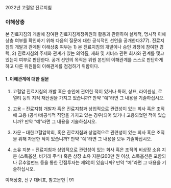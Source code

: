 2022년 고혈압 진료지침

### 이해상충

본 진료지침의 개발에 참여한 진료지침제정위원의 활동과 관련하여 실제적, 명시적 이해상충 여부를 확인하기 위해 다음의 질문에 대한 공식적인 선언을 공개한다377). 진료지침의 개발과 관계된 이해상충 여부는 1) 본 진료지침의 개발이나 승인 과정에 참여한 경력, 2) 진료지침의 주제와 관계가 있는 의약품, 재화 및 서비스 관련 회사와 관계를 맺고 있는지 여부로 판단한다. 공개 선언의 목적은 위원 본인의 이해관계를 스스로 판단하게 하고 다른 위원들의 이해관계를 점검하기 위함이다.

#### 1. 이해관계에 대한 질문

1.  고혈압 진료지침의 개발 혹은 승인에 관여한 적이 있거나 특허, 상표, 라이센싱, 로열티 등의 지적 재산권을 가지고 있습니까?
    만약 “예”라면 그 내용을 기술하십시오.

2.  고용 – 진료지침 개발자 혹은 진료지침과 상업적으로 관련성이 있는 회사 혹은 조직에 고용 (공식/비공식적 직함을 가지고 있는 경우)되어 있거나 고용되었던 적이 있습니까?
    만약 “예”라면 그 내용을 기술하십시오.

3.  자문 – 대한고혈압학회, 혹은 진료지침과 상업적으로 관련성이 있는 회사 혹은 조직을 위해 자문한 적이 있습니까?
    만약 “예”라면 그 내용을 모두 기술하십시오.

4.  소유 지분 – 진료지침과 상업적으로 관련성이 있는 회사 혹은 조직의 비상장 소유 지분 (스톡옵션, 비거래 주식) 혹은 상장 소유 지분(200만 원 이상, 스톡옵션은 포함되나 뮤추얼펀드 등을 통한 간접투자는 제외)이 있습니까?
    만약 “예”라면 그 내용을 기술하십시오.

이해상충, 신구 대비표, 참고문헌 | <PAGE>91
